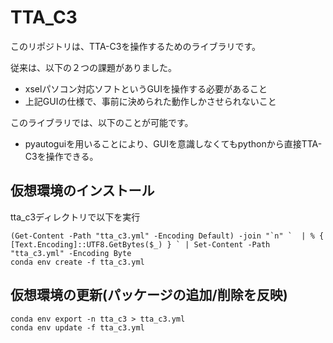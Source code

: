 # TTA_C3
このリポジトリは、TTA-C3を操作するためのライブラリです。

従来は、以下の２つの課題がありました。
- xselパソコン対応ソフトというGUIを操作する必要があること
- 上記GUIの仕様で、事前に決められた動作しかさせられないこと

このライブラリでは、以下のことが可能です。
- pyautoguiを用いることにより、GUIを意識しなくてもpythonから直接TTA-C3を操作できる。

## 仮想環境のインストール
tta_c3ディレクトリで以下を実行
```shell
(Get-Content -Path "tta_c3.yml" -Encoding Default) -join "`n" `  | % { [Text.Encoding]::UTF8.GetBytes($_) } ` | Set-Content -Path "tta_c3.yml" -Encoding Byte
conda env create -f tta_c3.yml
```

## 仮想環境の更新(パッケージの追加/削除を反映)
```shell
conda env export -n tta_c3 > tta_c3.yml
conda env update -f tta_c3.yml
```